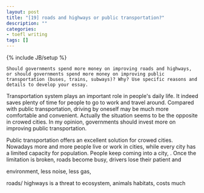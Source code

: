 ```yaml
---
layout: post
title: "[19] roads and highways or public transportation?"
description: ""
categories:
- toefl writing
tags: []
---
```

{% include JB/setup %}

	Should governments spend more money on improving roads and highways, or should governments spend more money on improving public transportation (buses, trains, subways)? Why? Use specific reasons and details to develop your essay.

Transportation system plays an important role in people's daily life. It indeed saves plenty of time for people to go to work and travel around. Compared with public transportation, driving by oneself may be much more comfortable and convenient. Actually the situation seems to be the opposite in crowed cities. In my opinion, governments should invest more on improving public transportation.

Public transportation offers an excellent solution for crowed cities. Nowadays more and more people live or work in cities, while every city has a limited capacity for population. People keep coming into a city, . Once the limitation is broken, roads become busy, drivers lose their patient and 
  
environment, less noise, less gas, 


roads/ highways is a threat to ecosystem, animals habitats, costs much


